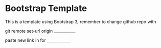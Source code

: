 # Bootstrap Template

This is a template using Bootstrap 3, remember to change github repo with

git remote set-url origin ___________

paste new link in for ____________